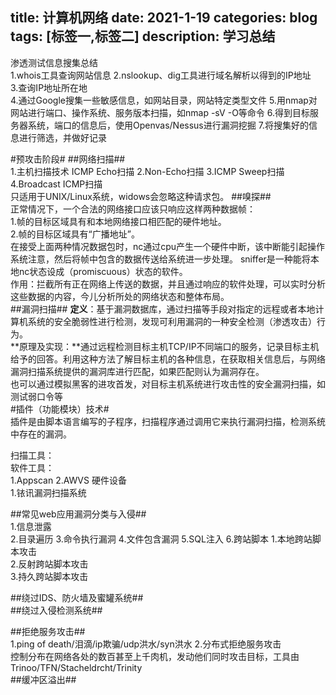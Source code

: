 title: 计算机网络
date: 2021-1-19
categories: blog
tags: [标签一,标签二]
description: 学习总结
---
渗透测试信息搜集总结  
1.whois工具查询网站信息
2.nslookup、dig工具进行域名解析以得到的IP地址  
3.查询IP地址所在地  
4.通过Google搜集一些敏感信息，如网站目录，网站特定类型文件
5.用nmap对网站进行端口、操作系统、服务版本扫描，如nmap -sV -O等命令
6.得到目标服务器系统，端口的信息后，使用Openvas/Nessus进行漏洞挖掘
7.将搜集好的信息进行筛选，并做好记录  

#预攻击阶段#
##网络扫描##   
1.主机扫描技术  ICMP Echo扫描
2.Non-Echo扫描
3.ICMP Sweep扫描
4.Broadcast ICMP扫描  
只适用于UNIX/Linux系统，widows会忽略这种请求包。 
##嗅探##   
正常情况下，一个合法的网络接口应该只响应这样两种数据帧：  
1.帧的目标区域具有和本地网络接口相匹配的硬件地址。  
2.帧的目标区域具有“广播地址”。  
在接受上面两种情况数据包时，nc通过cpu产生一个硬件中断，该中断能引起操作系统注意，然后将帧中包含的数据传送给系统进一步处理。
sniffer是一种能将本地nc状态设成（promiscuous）状态的软件。  
作用：拦截所有正在网络上传送的数据，并且通过响应的软件处理，可以实时分析这些数据的内容，今儿分析所处的网络状态和整体布局。  
##漏洞扫描##
**定义**：基于漏洞数据库，通过扫描等手段对指定的远程或者本地计算机系统的安全脆弱性进行检测，发现可利用漏洞的一种安全检测（渗透攻击）行为。  
**原理及实现：**通过远程检测目标主机TCP/IP不同端口的服务，记录目标主机给予的回答。利用这种方法了解目标主机的各种信息，在获取相关信息后，与网络漏洞扫描系统提供的漏洞库进行匹配，如果匹配则认为漏洞存在。  
也可以通过模拟黑客的进攻首发，对目标主机系统进行攻击性的安全漏洞扫描，如测试弱口令等  
#插件（功能模块）技术#  
插件是由脚本语言编写的子程序，扫描程序通过调用它来执行漏洞扫描，检测系统中存在的漏洞。  

扫描工具：  
软件工具：  
1.Appscan
2.AWVS
硬件设备  
1.铱讯漏洞扫描系统

##常见web应用漏洞分类与入侵##  
1.信息泄露  
2.目录遍历
3.命令执行漏洞
4.文件包含漏洞
5.SQL注入
6.跨站脚本
    1.本地跨站脚本攻击  
    2.反射跨站脚本攻击  
    3.持久跨站脚本攻击

##绕过IDS、防火墙及蜜罐系统##   
##绕过入侵检测系统##    

##拒绝服务攻击##     
1.ping of death/泪滴/ip欺骗/udp洪水/syn洪水
2.分布式拒绝服务攻击    
控制分布在网络各处的数百甚至上千肉机，发动他们同时攻击目标，工具由Trinoo/TFN/Stacheldrcht/Trinity   
##缓冲区溢出##







